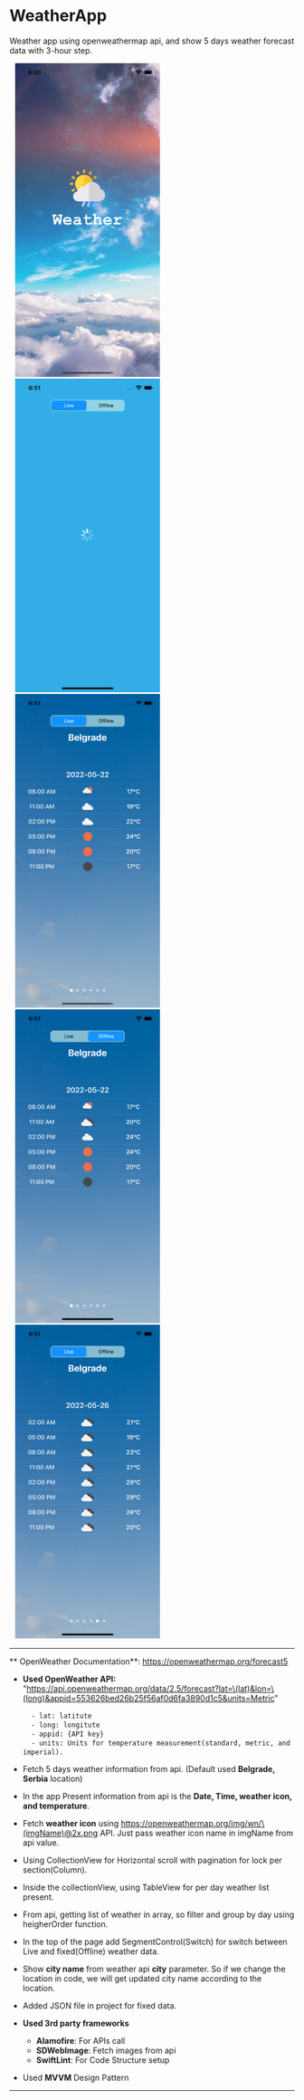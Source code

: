 # WeatherApp
Weather app using openweathermap api, and show 5 days weather forecast data with 3-hour step.

<img src="/Screenshots/1.png" alt="" width="256" height="554" hspace="10"/> <img src="/Screenshots/2.png" alt="" width="256" height="554" hspace="10"/>
<img src="/Screenshots/3.png" alt="" width="256" height="554" hspace="10"/> <img src="/Screenshots/4.png" alt="" width="256" height="554" hspace="10"/> 
<img src="/Screenshots/5.png" alt="" width="256" height="554" hspace="10"/> 

----------------------
** OpenWeather Documentation**: https://openweathermap.org/forecast5 
 
- **Used OpenWeather API:** "https://api.openweathermap.org/data/2.5/forecast?lat=\(lat)&lon=\(long)&appid=553626bed26b25f56af0d6fa3890d1c5&units=Metric"
        
        - lat: latitute
        - long: longitute
        - appid: {API key}
        - units: Units for temperature measurement(standard, metric, and imperial).

- Fetch 5 days weather information from api. (Default used **Belgrade, Serbia** location)

- In the app Present information from api is the **Date, Time, weather icon, and temperature**.

- Fetch **weather icon** using https://openweathermap.org/img/wn/\(imgName)@2x.png API. Just pass weather icon name in imgName from api value.

- Using CollectionView for Horizontal scroll with pagination for lock per section(Column).

- Inside the collectionView, using TableView for per day weather list present.

- From api, getting list of weather in array, so filter and group by day using heigherOrder function.

- In the top of the page add SegmentControl(Switch) for switch between Live and fixed(Offline) weather data.

- Show **city name** from weather api **city** parameter. So if we change the location in code, we will get updated city name according to the location.

- Added JSON file in project for fixed data.

- **Used 3rd party frameworks**
    - **Alamofire**: For APIs call
    - **SDWebImage**: Fetch images from api
    - **SwiftLint**: For Code Structure setup

- Used **MVVM** Design Pattern

--------------------------------------------
